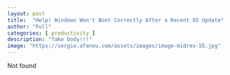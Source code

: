 ```yaml
---
layout: post
title:  "Help! Windows Won't Boot Correctly After a Recent OS Update"
author: "Full"
categories: [ productivity ]
description: "fake body!!!"
image: "https://sergio.afanou.com/assets/images/image-midres-55.jpg"
---
```



Not found